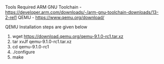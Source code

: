 Tools Required
ARM GNU Toolchain - https://developer.arm.com/downloads/-/arm-gnu-toolchain-downloads/13-2-rel1
QEMU - https://www.qemu.org/download/

QEMU Installation steps are given below
1. wget https://download.qemu.org/qemu-9.1.0-rc1.tar.xz
2. tar xvJf qemu-9.1.0-rc1.tar.xz
3. cd qemu-9.1.0-rc1
4. ./configure
5. make
